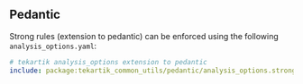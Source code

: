 ## Pedantic

Strong rules (extension to pedantic) can be enforced using the following
`analysis_options.yaml`:

```yaml
# tekartik analysis_options extension to pedantic
include: package:tekartik_common_utils/pedantic/analysis_options.strong_mode.yaml
```
